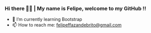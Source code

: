 ### Hi there 👋👋 | My name is Felipe, welcome to my GitHub !!
- 🌱 I’m currently learning Bootstrap
- 📫 How to reach me: felipeffazandebrito@gmail.com

